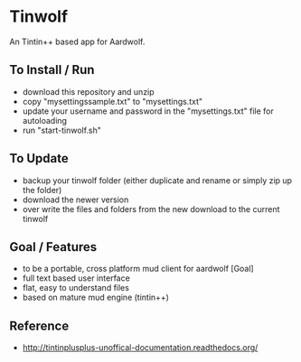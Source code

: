 
Tinwolf
================================
An Tintin++ based app for Aardwolf.

To Install / Run
---------------------------

- download this repository and unzip
- copy "mysettingssample.txt" to "mysettings.txt"
- update your username and password in the "mysettings.txt" file for autoloading
- run "start-tinwolf.sh"

To Update
---------------------------

- backup your tinwolf folder (either duplicate and rename or simply zip up the folder)
- download the newer version
- over write the files and folders from the new download to the current tinwolf

Goal / Features
---------------------------

- to be a portable, cross platform mud client for aardwolf [Goal]
- full text based user interface
- flat, easy to understand files
- based on mature mud engine (tintin++)

Reference
---------------------------

- http://tintinplusplus-unoffical-documentation.readthedocs.org/
